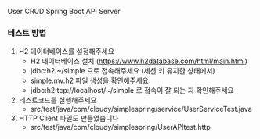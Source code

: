 User CRUD Spring Boot API Server

### 테스트 방법
1. H2 데이터베이스를 설정해주세요
    - H2 데이터베이스 설치 (https://www.h2database.com/html/main.html)
    - jdbc:h2:~/simple  으로 접속해주세요 (세션 키 유지한 상태에서)
    - simple.mv.h2 파일 생성을 확인해주세요
    - jdbc:h2:tcp://localhost/~/simple  로 접속이 잘 되는 지 확인해주세요
2. 테스트코드를 실행해주세요
    - src/test/java/com/cloudy/simplespring/service/UserServiceTest.java
3. HTTP Client 파일도 만들었습니다
    - src/test/java/com/cloudy/simplespring/UserAPItest.http